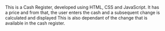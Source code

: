 This is a Cash Register, developed using HTML, CSS and JavaScript.
It has a price and from that, the user enters the cash and a subsequent change is calculated and displayed
This is also dependant of the change that is available in the cash register.
